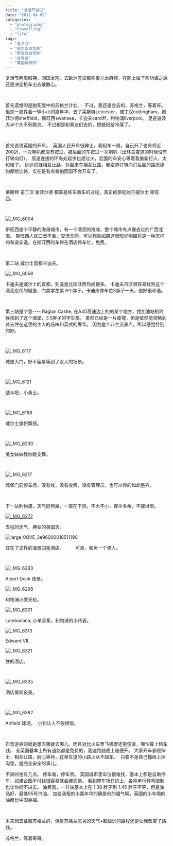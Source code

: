 ```yaml
---
title: "复活节游记"
date: "2012-04-09"
categories: 
  - "photography"
  - "travelling"
  - "life"
tags: 
  - "复活节"
  - "威尔士自驾游"
  - "斯旺西自驾游"
  - "自驾游"
  - "英国自驾游"
---
```


复活节两周假期，回国太短，去欧洲签证那些事儿太麻烦，在网上做了些功课之后还是决定租车出去散散心。

 

首先遗憾的是胎死腹中的苏格兰计划。  不过，我还是会去的，苏格兰，等着哥。但这一周靠着一辆小小的嘉年华，去了莱斯特Leicester，诺丁汉nottingham，谢菲尔德sheffield，斯旺西swansea，卡迪夫cardiff，利物浦liverpool。 足迹遍及 大半个大不列颠岛。 不过都是和基友们去的，把媳妇给冷落了。

 

首先说说英国的开车。  英国人民开车很绅士，我租车一周，自己开了也有将近200迈，一次喇叭都没有按过，被后面的车按过一次喇叭（出环岛变道的时候没有打转向灯）。 高速连接的环岛处起步也熄过火，后面的车安心等着我重新打火，太和谐了。 远远的就相互让路，对面来车相互让路，我变道打转向灯后面的路虎捷豹都给让路，实在是有点害怕回国不会开车了。

 

莱斯特 诺丁汉 谢菲尔德 都算是练车熟车的过程，真正的旅程始于威尔士 斯旺西。

 

![_MG_6004](images/MG_6004.jpg "_MG_6004")

斯旺西是个平静的海港城市，有一个漂亮的海滩，整个城市有点像去过的广西北海。 斯旺西人民口音不重，交流无碍。可以想象如果这里阳光明媚将是一种怎样的和谐安逸。在斯旺西时车停在酒店停车位，免费。

 

第二站 威尔士首都卡迪夫。

![_MG_6058](images/MG_6058.jpg "_MG_6058")

卡迪夫是威尔士的首都，到底是比斯旺西热闹很多。 卡迪夫市区很容易找到这个漂亮宏伟的城堡，门票学生票 9个胖子。卡迪夫停车位3胖子一天，很好很和谐。

 

第三站是个意---- Raglan Castle, 在A40高速边上的的某个地方，找加油站的时候找到了这个城堡，3.5胖子的学生票。 虽然已经是一片废墟，但是依然能领略到过去住在这里的主人的品味和英式的奢华。 因为是个非主流景点，所以感觉特别的好。

 

![_MG_6117](images/MG_6117.jpg "_MG_6117")

城堡大门，好不容易等到了没人的场景。

 

![_MG_6121](images/MG_6121.jpg "_MG_6121")

战斗吧，小勇士。

 

![_MG_6168](images/MG_6168.jpg "_MG_6168")

威尔士旗帜飘扬。

 

![_MG_6230](images/MG_6230.jpg "_MG_6230")

美女妹妹教你跳支舞。

 

![_MG_6217](images/MG_6217.jpg "_MG_6217")

城堡门前停车场，没有线，没有收费，没有管理员，也可以停的如此整齐。

 

下一站利物浦，天气挺狗屎，一直在下雨，不大不小，撑伞多余，不撑淋雨。

[![](images/MG_6272.jpg "_MG_6272")](http://blog.natt.cc/wp-content/uploads/2012/04/MG_6272.jpg)

去程的天气，典型的英国天。

![large_0QVE_3e96000018511190](images/large_0QVE_3e96000018511190.jpg "large_0QVE_3e96000018511190")

住在了这样的海景四星酒店。         可是，和另一个男人。

 

![_MG_6293](images/MG_6293.jpg "_MG_6293")

Albert Dock 夜景。

![_MG_6298](images/MG_6298.jpg "_MG_6298")

利物浦小摩天轮。

![_MG_6301](images/MG_6301.jpg "_MG_6301")

Lambanana, 小羊香蕉，利物浦的小代表。

![_MG_6313](images/MG_6313.jpg "_MG_6313")

Edward VII.

![_MG_6321](images/MG_6321.jpg "_MG_6321")

住的酒店。

 

![_MG_6325](images/MG_6325.jpg "_MG_6325")

酒店房间夜景。

 

![_MG_6382](images/MG_6382.jpg "_MG_6382")

Anfield 球场。  小到让人不敢相信。

 

自驾游爽的就是想去哪就去哪儿，而且对比火车票飞机票还更便宜，哪怕算上租车钱。 全英国基本上所有道路都是免费的，高速路随便上随便开。 大家开车都很绅士，相互让路，耐心等待，在单车道的小路上从不超车。  只要不是自己撞树上掉沟里，是完全安全的事儿。

不爽的也有几点。 停车难，停车贵。 英国城市里车位很难找，基本上都是自助停车，如果企图不付钱很容易就会被罚款。 看到停车场在边上，各种单行转弯限制也让你挺不进去。 油费高，一升油基本上在 1.38 胖子到 1.45 胖子不等，但是油品好，最低95号汽油。 加给我租的小嘉年华的确是他的福气啊，英国的小车喝的油都比中国幸福。

 

本来想去征服苏格兰的，但是苏格兰恶劣的天气+超级远的路程还是让我改变了路线。

苏格兰，等着哥哥。
